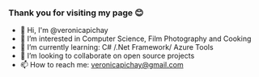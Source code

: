 ### Thank you for visiting my page 😊 ###

- 👋 Hi, I'm @veronicapichay
- 👀 I’m interested in Computer Science, Film Photography and Cooking
- 🌱 I’m currently learning: C# /.Net Framework/ Azure Tools 
- 💞️ I’m looking to collaborate on open source projects
- 📫 How to reach me: veronicapichay@gmail.com


